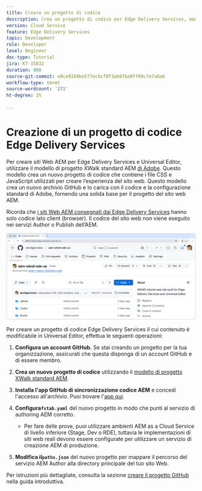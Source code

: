 ```yaml
---
title: Creare un progetto di codice
description: Crea un progetto di codice per Edge Delivery Services, modificabile tramite l’Editor universale.
version: Cloud Service
feature: Edge Delivery Services
topic: Development
role: Developer
level: Beginner
doc-type: Tutorial
jira: KT-15832
duration: 900
source-git-commit: e8ce91b0be577ec6cf8f3ab07ba9ff09c7e7a6ab
workflow-type: tm+mt
source-wordcount: '271'
ht-degree: 1%

---
```



# Creazione di un progetto di codice Edge Delivery Services

Per creare siti Web AEM per Edge Delivery Services e Universal Editor, utilizzare il modello di progetto XWalk standard AEM [di Adobe](https://github.com/adobe-rnd/aem-boilerplate-xwalk). Questo modello crea un nuovo progetto di codice che contiene i file CSS e JavaScript utilizzati per creare l’esperienza del sito web. Questo modello crea un nuovo archivio GitHub e lo carica con il codice e la configurazione standard di Adobe, fornendo una solida base per il progetto del sito web AEM.

Ricorda che [i siti Web AEM consegnati dai Edge Delivery Services](https://experienceleague.adobe.com/en/docs/experience-manager-learn/sites/edge-delivery-services/overview) hanno solo codice lato client (browser). Il codice del sito web non viene eseguito nei servizi Author o Publish dell’AEM.

![Nuovo progetto Edge Delivery Services](./assets/1-new-project/new-project.png)

Per creare un progetto di codice Edge Delivery Services il cui contenuto è modificabile in Universal Editor, effettua le seguenti operazioni:

1. **Configura un account GitHub.** Se stai creando un progetto per la tua organizzazione, assicurati che questa disponga di un account GitHub e di essere membro.
2. **Crea un nuovo progetto di codice** utilizzando il [modello di progetto XWalk standard AEM](https://github.com/adobe-rnd/aem-boilerplate-xwalk).
3. **Installa l&#39;app GitHub di sincronizzazione codice AEM** e concedi l&#39;accesso all&#39;archivio. Puoi trovare l&#39;[app qui](https://github.com/apps/aem-code-sync).
4. **Configura`fstab.yaml`** del nuovo progetto in modo che punti al servizio di authoring AEM corretto.

   * Per fare delle prove, puoi utilizzare ambienti AEM as a Cloud Service di livello inferiore (Stage, Dev o RDE), tuttavia le implementazioni di siti web reali devono essere configurate per utilizzare un servizio di creazione AEM di produzione.

5. **Modifica il`paths.json`** del nuovo progetto per mappare il percorso del servizio AEM Author alla directory principale del tuo sito Web.

Per istruzioni più dettagliate, consulta la sezione [creare il progetto GitHub](https://experienceleague.adobe.com/en/docs/experience-manager-cloud-service/content/edge-delivery/wysiwyg-authoring/edge-dev-getting-started#create-github-project) nella guida introduttiva.
